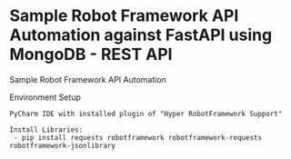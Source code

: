 # Sample Robot Framework API Automation against FastAPI using MongoDB - REST API
Sample Robot Framework API Automation

Environment Setup
```
PyCharm IDE with installed plugin of "Hyper RobotFramework Support"

Install Libraries:
 - pip install requests robotframework robotframework-requests robotframework-jsonlibrary
```